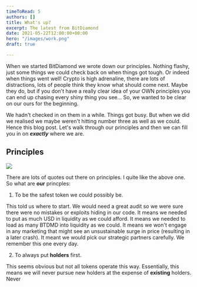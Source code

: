 ```yaml
---
timeToRead: 5
authors: []
title: What's up?
excerpt: The latest from BitDiamond
date: 2021-05-22T12:00:00+00:00
hero: "/images/work.png"
draft: true

---
```

When we started BitDiamond we wrote down our principles. Nothing flashy, just some things we could check back on when things got tough. Or indeed when things went well! Crypto is high adrenaline, there are lots of distractions, lots of people think they know what should come next. Maybe they do, but if you don't have a really clear idea of your OWN principles you can end up chasing every shiny thing you see... So, we wanted to be clear on our ours for the beginning.

We hadn't checked in on them in a while. Things got busy. But when we did we realised we maybe weren't hitting number three as well as we could. Hence this blog post. Let's walk through our principles and then we can fill you in on **_exactly_** where we are.

## Principles

![](/images/principles.jpg)

There are lots of quotes out there on principles. I quite like the above one. So what are **our** princples:

1) To be the safest token we could possibly be.

This told us where to start. We would need a great audit so we were sure there were no mistakes or exploits hiding in our code. It means we needed to put as much USD in liquidity as we could afford. It means we needed to load as many BTDMD into liquidity as we could. It means we won't engage in any marketing that might see an unsustainable surge in price (resulting in a later crash). It meant we would pick our strategic partners carefully. We remember this one every day.

2) To always put **holders** first.

This seems obvious but not all tokens operate this way. Essentially, this means we will never pursue new holders at the expense of **existing** holders. Never